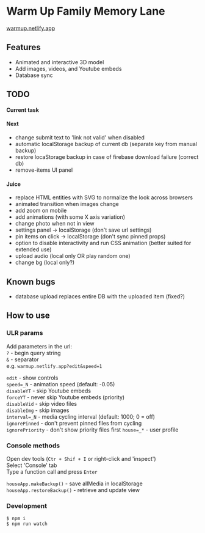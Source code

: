 # Warm Up Family Memory Lane

[warmup.netlify.app](https://warmup.netlify.app/)

## Features

- Animated and interactive 3D model
- Add images, videos, and Youtube embeds
- Database sync

## TODO

#### Current task

#### Next

- change submit text to 'link not valid' when disabled
- automatic localStorage backup of current db (separate key from manual backup)
- restore locaStorage backup in case of firebase download failure (correct db)
- remove-items UI panel

#### Juice

- replace HTML entities with SVG to normalize the look across browsers
- animated transition when images change
- add zoom on mobile
- add animations (with some X axis variation)
- change photo when not in view
- settings panel -> localStorage (don't save url settings)
- pin items on click -> localStorage (don't sync pinned props)
- option to disable interactivity and run CSS animation (better suited for extended use)
- upload audio (local only OR play random one)
- change bg (local only?)

## Known bugs

- database upload replaces entire DB with the uploaded item (fixed?)

## How to use

### ULR params

Add parameters in the url:  
`?` - begin query string  
`&` - separator  
e.g. `warmup.netlify.app?edit&speed=1`

[//]: # "Remember double space at end each of line"

`edit` - show controls  
`speed=_N` - animation speed (default: -0.05)  
`disableYT` - skip Youtube embeds  
`forceYT` - never skip Youtube embeds (priority)  
`disableVid` - skip video files  
`disableImg` - skip images  
`interval=_N` - media cycling interval (default: 1000; 0 = off)  
`ignorePinned` - don't prevent pinned files from cycling  
`ignorePriority` - don't show priority files first
`house=_*` - user profile

### Console methods

Open dev tools (`Ctr + Shif + I` or right-click and 'inspect')  
Select 'Console' tab  
Type a function call and press `Enter`

`houseApp.makeBackup()` - save allMedia in localStorage  
`houseApp.restoreBackup()` - retrieve and update view

### Development

```
$ npm i
$ npm run watch
```

